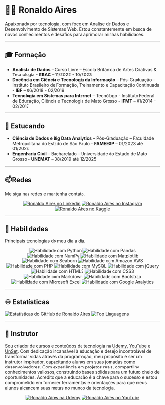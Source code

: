 # 👨‍💻 Ronaldo Aires

Apaixonado por tecnologia, com foco em Analise de Dados e Desenvolvimento de Sistemas Web. Estou constantemente em busca de novos conhecimentos e desafios para aprimorar minhas habilidades.

---
## 🎓 Formação
- **Analista de Dados** – Curso Livre – Escola Britânica de Artes Criativas & Tecnologia - **EBAC** – 11/2022 - 10/2023
- **Docência em Ciência e Tecnologia da Informação** – Pós-Graduação - Instituto Brasileiro de Formação, Treinamento e Capacitação Continuada - **IBF** – 06/2018 - 02/2019
- **Tecnologia em Sistemas para Internet** – Tecnólogo - Instituto Federal de Educação, Ciência e Tecnologia de Mato Grosso - **IFMT** – 01/2014 - 02/2017

--- 
## 🌱 Estudando
- **Ciência de Dados e Big Data Analytics** – Pós-Graduação – Faculdade Metropolitana do Estado de São Paulo - **FAMEESP** – 01/2023 até 01/2024
- **Engenharia Civil** – Bacharelado – Universidade do Estado de Mato Grosso - **UNEMAT** – 08/2019 até 12/2025

---
## 📫Redes
Me siga nas redes e mantenha contato.

<div align='center'>

[![Ronaldo Aires no Linkedin](https://img.shields.io/badge/LinkedIn-0077B5?style=for-the-badge&logo=linkedin&logoColor=white "Ronaldo Aires no Linkedin")](https://www.linkedin.com/in/ronaldoaires)
[![Ronaldo Aires no Instagram](https://img.shields.io/badge/Instagram-E4405F?style=for-the-badge&logo=instagram&logoColor=white "Ronaldo Aires no Instagram")](https://www.instagram.com/ronaldoaireseng)
[![Ronaldo Aires no Kaggle](https://img.shields.io/badge/Kaggle-20BEFF?style=for-the-badge&logo=Kaggle&logoColor=white "Ronaldo Aires no Kaggle")](https://www.kaggle.com/ronaldoaires)

</div>

---

## 🔭 Habilidades
Principais tecnologias do meu dia a dia.

<div align='center'>

![Habilidade com Python](https://img.shields.io/badge/Python-F8CD07?style=for-the-badge&logo=python "Habilidade com Python")
![Habilidade com Pandas](https://github.com/ronaldoaires/ronaldoaires/assets/15646423/320b3410-5aff-49a9-9c2d-105d187ba29a "Habilidade com Pandas")
![Habilidade com NumPy](https://github.com/ronaldoaires/ronaldoaires/assets/15646423/8990786f-d1fe-4df0-a32b-d156708b5d2e "Habilidade com NumPy")
![Habilidade com Matplotlib](https://github.com/ronaldoaires/ronaldoaires/assets/15646423/2bcccca1-7ae3-4463-867a-03762db1c62a "Habilidade com Matplotlib")
![Habilidade com Seaborn](https://github.com/ronaldoaires/ronaldoaires/assets/15646423/c2ec6ae3-1d89-46a4-b6f1-c66f0a03a848 "Habilidade com Seaborn")
![Habilidade com Amazon AWS](https://img.shields.io/badge/Amazon_AWS-232F3E?style=for-the-badge&logo=amazon-aws&logoColor=white "Habilidade com Amazon AWS")
![Habilidade com PHP](https://img.shields.io/badge/PHP-4F5B93?style=for-the-badge&logo=php&logoColor=white "Habilidade com PHP")
![Habilidade com MySQL](https://img.shields.io/badge/MySQL-999?style=for-the-badge&logo=mysql&logoColor=black "Habilidade com MySQL")
![Habilidade com jQuery](https://img.shields.io/badge/jQuery-0769AD?style=for-the-badge&logo=jquery&logoColor=white "Habilidade com jQuery")
![Habilidade com HTML5](https://img.shields.io/badge/HTML5-E34F26?style=for-the-badge&logo=html5&logoColor=white "Habilidade com HTML5")
![Habilidade com CSS3](https://img.shields.io/badge/CSS3-1572B6?style=for-the-badge&logo=css3&logoColor=white "Habilidade com CSS3")
![Habilidade com Markdown](https://img.shields.io/badge/Markdown-000000?style=for-the-badge&logo=markdown&logoColor=white "Habilidade com Markdown")
![Habilidade com Bootstrap](https://img.shields.io/badge/Bootstrap-563D7C?style=for-the-badge&logo=bootstrap&logoColor=white "Habilidade com Bootstrap")
![Habilidade com Microsoft Excel](https://img.shields.io/badge/Microsoft_Excel-217346?style=for-the-badge&logo=microsoft-excel&logoColor=white "Habilidade com Microsoft Excel")
![Habilidade com Google Analytics](https://img.shields.io/badge/Google%20Analytics-E37400?style=for-the-badge&logo=google%20analytics&logoColor=white "Habilidade com Google Analytics")

</div>

---
## ♾️ Estatísticas

![Estatísticas do GitHub de Ronaldo Aires](https://github-readme-stats.vercel.app/api?username=ronaldoaires&theme=buefy&show_icons=true&hide=issues,prs&locale=pt-br&hide_border=true)
![Top Linguagens](https://github-readme-stats.vercel.app/api/top-langs/?username=ronaldoaires&layout=compact&hide_border=true&locale=pt-br)

---

## 💖 Instrutor
Sou criador de cursos e conteúdos de tecnologia na [Udemy](https://www.udemy.com/user/ronaldo-aires-da-silva "Udemy"), [YouTube](https://www.youtube.com/c/unset "YouTube") e [UnSet](https://unset.com.br "UnSet"). Com dedicação incansável à educação e desejo incontrolável de transformar vidas através da programação, meu propósito é ser um instrutor inspirador, capacitando alunos em suas jornadas como desenvolvedores. Com experiência em projetos reais, compartilho conhecimentos valiosos, construindo bases sólidas para um futuro cheio de oportunidades. Acredito que a educação é a chave para o sucesso e estou comprometido em fornecer ferramentas e orientações para que meus alunos alcancem suas metas no mundo da tecnologia.

<div align='center'>

[![Ronaldo Aires na Udemy](https://img.shields.io/badge/Udemy-A537F0?style=for-the-badge&logo=Udemy&logoColor=white "Ronaldo Aires na Udemy")](https://www.udemy.com/user/ronaldo-aires-da-silva)
[![Ronaldo Aires no YouTube](https://img.shields.io/badge/YouTube-FF0000?style=for-the-badge&logo=youtube&logoColor=white "Ronaldo Aires no YouTube")](https://www.youtube.com/c/unset)

</div>
